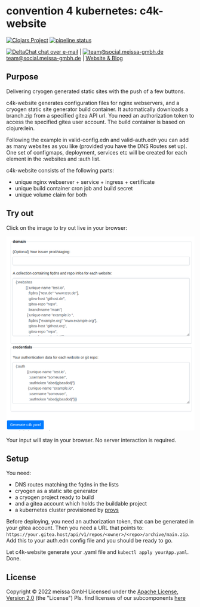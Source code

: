 # convention 4 kubernetes: c4k-website
[![Clojars Project](https://img.shields.io/clojars/v/org.domaindrivenarchitecture/c4k-website.svg)](https://clojars.org/org.domaindrivenarchitecture/c4k-website) [![pipeline status](https://gitlab.com/domaindrivenarchitecture/c4k-website/badges/master/pipeline.svg)](https://gitlab.com/domaindrivenarchitecture/c4k-website/-/commits/main) 

[<img src="https://domaindrivenarchitecture.org/img/delta-chat.svg" width=20 alt="DeltaChat"> chat over e-mail](mailto:buero@meissa-gmbh.de?subject=community-chat) | [<img src="https://meissa-gmbh.de/img/community/Mastodon_Logotype.svg" width=20 alt="team@social.meissa-gmbh.de"> team@social.meissa-gmbh.de](https://social.meissa-gmbh.de/@team) | [Website & Blog](https://domaindrivenarchitecture.org)

## Purpose

Delivering cryogen generated static sites with the push of a few buttons.

c4k-website generates configuration files for nginx webservers, and
a cryogen static site generator build container. It automatically downloads a branch.zip from a specified
gitea API url. You need an authorization token to access the specified gitea user account.
The build container is based on clojure:lein. 

Following the example in valid-config.edn and valid-auth.edn you can add as many websites as you like (provided you have the DNS Routes set up).
One set of configmaps, deployment, services etc will be created for each element in the :websites and :auth list.  

c4k-website consists of the following parts:
* unique nginx webserver + service + ingress + certificate
* unique build container cron job and build secret
* unique volume claim for both

## Try out

Click on the image to try out live in your browser:

[![Try it out](doc/tryItOut.png "Try out yourself")](https://domaindrivenarchitecture.org/pages/dda-provision/c4k-website/)

Your input will stay in your browser. No server interaction is required.

## Setup

You need:

* DNS routes matching the fqdns in the lists
* cryogen as a static site generator
* a cryogen project ready to build
* and a gitea account which holds the buildable project
* a kubernetes cluster provisioned by [provs]

Before deploying, you need an authorization token, that can be generated in your gitea account.
Then you need a URL that points to: `https://your.gitea.host/api/v1/repos/<owner>/<repo>/archive/main.zip`.
Add this to your auth.edn config file and you should be ready to go.

Let c4k-website generate your .yaml file and `kubectl apply yourApp.yaml`. Done.

## License

Copyright © 2022 meissa GmbH
Licensed under the [Apache License, Version 2.0](LICENSE) (the "License")
Pls. find licenses of our subcomponents [here](doc/SUBCOMPONENT_LICENSE)

[provs]: https://gitlab.com/domaindrivenarchitecture/provs/-/commits/master
